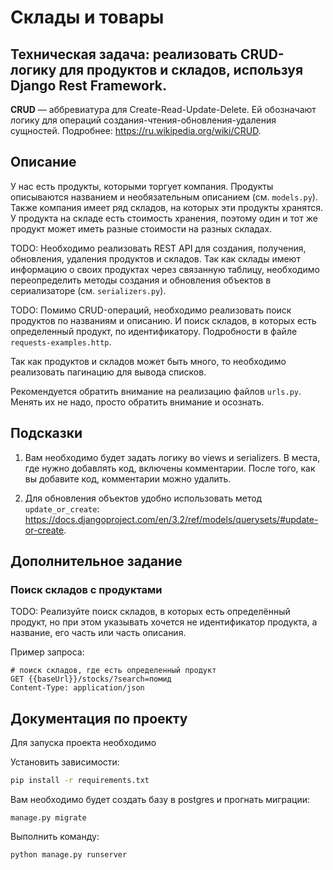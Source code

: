 # Склады и товары

## Техническая задача: реализовать CRUD-логику для продуктов и складов, используя Django Rest Framework.

**CRUD** — аббревиатура для Create-Read-Update-Delete. Ей обозначают логику для операций создания-чтения-обновления-удаления сущностей. Подробнее: https://ru.wikipedia.org/wiki/CRUD.

## Описание

У нас есть продукты, которыми торгует компания. Продукты описываются названием и необязательным описанием (см. `models.py`). Также компания имеет ряд складов, на которых эти продукты хранятся. У продукта на складе есть стоимость хранения, поэтому один и тот же продукт может иметь разные стоимости на разных складах.

TODO: Необходимо реализовать REST API для создания, получения, обновления, удаления продуктов и складов. Так как склады имеют информацию о своих продуктах через связанную таблицу, необходимо переопределить методы создания и обновления объектов в сериализаторе (см. `serializers.py`).

TODO: Помимо CRUD-операций, необходимо реализовать поиск продуктов по названиям и описанию. И поиск складов, в которых есть определенный продукт, по идентификатору. Подробности в файле `requests-examples.http`.

Так как продуктов и складов может быть много, то необходимо реализовать пагинацию для вывода списков.

Рекомендуется обратить внимание на реализацию файлов `urls.py`. Менять их не надо, просто обратить внимание и осознать.

## Подсказки

1. Вам необходимо будет задать логику во views и serializers. В места, где нужно добавлять код, включены комментарии. После того, как вы добавите код, комментарии можно удалить.

2. Для обновления объектов удобно использовать метод `update_or_create`: https://docs.djangoproject.com/en/3.2/ref/models/querysets/#update-or-create.

## Дополнительное задание

### Поиск складов с продуктами

TODO: Реализуйте поиск складов, в которых есть определённый продукт, но при этом указывать хочется не идентификатор продукта, а название, его часть или часть описания.

Пример запроса:

```
# поиск складов, где есть определенный продукт
GET {{baseUrl}}/stocks/?search=помид
Content-Type: application/json
```

## Документация по проекту

Для запуска проекта необходимо

Установить зависимости:

```bash
pip install -r requirements.txt
```

Вам необходимо будет создать базу в postgres и прогнать миграции:

```base
manage.py migrate
```

Выполнить команду:

```bash
python manage.py runserver
```
